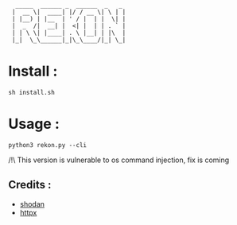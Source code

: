```
  _____  ______ _  ______  _   _ 
 |  __ \|  ____| |/ / __ \| \ | |
 | |__) | |__  | ' / |  | |  \| |
 |  _  /|  __| |  <| |  | | . ` |
 | | \ \| |____| . \ |__| | |\  |
 |_|  \_\______|_|\_\____/|_| \_|
```
                                 
# Install :

`sh install.sh`

# Usage : 

`python3 rekon.py --cli`


/!\ This version is vulnerable to os command injection, fix is coming 

## Credits :
- [shodan](https://shodan.io)
- [httpx](https://github.com/projectdiscovery/httpx)
